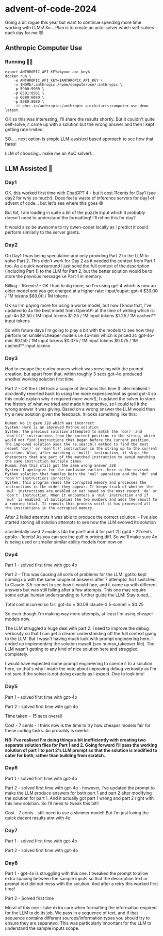 # advent-of-code-2024

Going a bit rogue this year but want to continue spending more time working with LLMs!
So...
Plan is to create an auto-solver which self-solves each day for me 😈

## Anthropic Computer Use
### Running 🏃‍♂️

```shell
export ANTHROPIC_API_KEY=%your_api_key%
docker run \
    -e ANTHROPIC_API_KEY=$ANTHROPIC_API_KEY \
    -v $HOME/.anthropic:/home/computeruse/.anthropic \
    -p 5900:5900 \
    -p 8501:8501 \
    -p 6080:6080 \
    -p 8080:8080 \
    -it ghcr.io/anthropics/anthropic-quickstarts:computer-use-demo-latest
```

OK so this was interesting, I'll share the results shortly. But it couldn't quite self-solve, it came up with a solution but the wrong answer and then I kept getting rate limited.

SO..... next option is simple LLM-assisted based approach to see how that fares!

LLM of choosing.. make me an AoC solver!...
## LLM Assisted 🔮
### Day1 
OK, this worked first time with ChatGPT 4 - but it cost 11cents for Day1 (see day2 for why so much!). Does feel a waste of inference servers for day1 of advent of code... but let's see where this goes 😄

But tbf, I am loading in quite a bit of the puzzle input which it probably doesn't need to understand the formatting! I'll refine this for day2

It would also be awesome to try qwen-coder locally as I predict it could perform similarly to the server giants.

### Day2
On Day1 I was being speculative and only providing Part 2 to the LLM to solve Part 2.
This didn't work for Day 2 as it needed the context from Part 1 too.
As a quick workaround I just send the full context of the description (including Part 1) to the LLM for Part 2, but the better solution would be to store the previous message i.e Part 1 in memory.

Billing - 16cents! - OK I had to dig more, so I'm using gpt-4 which is now an older model and you get charged at a higher rate: input/ouput: gpt-4 $30.00 / 1M tokens $60.00 / 1M tokens.

OK so I'm paying more for using a worse model, but now I know that, I've updated to 4o the best model from OpenAPI at the time of writing which is: gpt-4o
$2.50 / 1M input tokens
$1.25 / 1M input tokens
$1.25 / 1M cached** input tokens

So with future days I'm going to play a bit with the models to see how they perform on smaller/cheaper models i.e 4o-mini which is priced at:
gpt-4o-mini
$0.150 / 1M input tokens
$0.075 / 1M input tokens
$0.075 / 1M cached** input tokens

### Day3
Had to escape the curley braces which was messing with the prompt creation, but apart from that, within roughly 3 secs gpt-4o produced another working solution first time

Part 2 - OK the LLM took a couple of iterations this time (I later realised I accidently reverted back to using the more expensive/not as good gpt-4 so this could explain why it required more work!), I updated the solver to store the history of what we tried and made it interactive, so I could tell it the wrong answer it was giving. Based on a wrong answer the LLM would then try a new solution given the feedback. It looks something like this:
```
Human: No it gave 328 which was incorrect
System: Here is an improved Python solution
System: The previous solution attempted to match the 'do()' and 'don't()' instructions from the current position in the string, which would not find instructions that began before the current position. The improved solution uses the re.search() method to find the most recent 'do()' or 'don't()' instruction in the string up to the current position. Also, after matching a 'mul()' instruction, it skips the characters that are part of the matched instruction to avoid matching the same instruction multiple times.
Human: hmm this still got the same wrong answer 328
System: I apologize for the confusion earlier. Here is the revised Python solution that handles both the "mul" operation and the "do" and "don't" instructions correctly.
System: This program reads the corrupted memory and processes the instructions in the order they appear. It keeps track of whether the 'mul' instructions are enabled or not based on the most recent 'do' or 'don't' instruction. When it encounters a 'mul' instruction and if 'mul' is enabled, it multiplies the two numbers and adds the result to a running total. It repeats this process until it has processed all the instructions in the corrupted memory.
```

After 2 failed attempts it was able to produce the correct solution. - I've also started storing all solution attempts to see how the LLM evolved its solution

accidentally used 2 models (4o for part1 and 4 for part 2):
gpt4 - 22cents
gpt4o - 1cents!
As you can see the gulf in pricing diff. So we'll make sure 4o is being used or smaller similar ability models from now on.


### Day4
Part 1 - solved first time with gpt-4o

Part 2 - This was causing all sorts of problems for the LLM! gpt4o kept coming up with the same couple of answers after 7 attempts!
So I switched to Claude-3.5-sonnet to see how it would fare, and it came up with different answers but was still failing after a few attempts.
This one may require some actual human understanding to further guide the LLM! Stay tuned...

Total cost incurred so far:
gpt-4o = $0.09
claude-3.5-sonnet = $0.25

So even though I'm making way more attempts, at least I'm using cheaper models now.

The LLM struggled a huge deal with part 2.
I need to improve the debug verbosity so that I can get a clearer understanding off the full context going to the LLM.
But I wasn't having much luck with prompt engineering here.
I ended up implementing the solution myself (see human_takeover file). The LLM wasn't getting to any kind of nice solution here and struggled completely.

I would have expected some prompt engineering to coerce it to a solution here, so that's why I made the note about improving debug verbosity as I'm not sure if the solver is not doing exactly as I expect.
One to look into!

### Day5
Part 1 - solved first time with gpt-4o

Part 2 - solved first time with gpt-4o

Time taken = 15 secs overall

Cost - 7 cents - I think now is the time to try how cheaper models fair for these coding tasks. 4o probably is overkill.

**NB: I've realised I'm doing things a bit inefficiently with creating two separate solution files for Part 1 and 2. Going forward I'll pass the working solution of part 1 to part 2's LLM prompt so that the solution is modified to cater for both, rather than building from scratch.**

### Day6
Part 1 - solved first time with gpt-4o

Part 2 - solved first time with gpt-4o - however, I've updated the prompt to make the LLM produce answers for both part 1 and part 2 after modifying the solution for part 1. And it actually got part 1 wrong and part 2 right with this new solution.
So I'll need to tweak this bit!!

Cost - 7 cents - still need to use a slimmer model! But I'm just loving the quick decent results atm with 4o

### Day7
Part 1 - solved first time with gpt-4o

Part 2 - solved first time with gpt-4o

### Day8
Part 1 - gpt-4o is struggling with this one.
I tweaked the prompt to allow extra spacing between the sample inputs so that the description text or prompt text did not mess with the solution.
And after a retry this worked first time!

Part 2 - Solved first time

Moral of this one - take extra care when formatting the information required for the LLM to do its job. We pass in a sequence of text, and if that sequence contains different sources/information types you should try to ensure they are separated. This was particularly important for the LLM to understand the sample inputs scope.